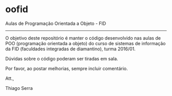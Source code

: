 # oofid
Aulas de Programação Orientada a Objeto - FID

---------------------------------------------

O objetivo deste repositório é manter o código desenvolvido nas aulas de POO (programação orientada a objeto) do
curso de sistemas de informação da FID (faculdades integradas de diamantino), turma 2016/01.

Dúvidas sobre o código poderam ser tiradas em sala.

Por favor, ao postar melhorias, sempre incluir comentário.


Att.,

Thiago Serra
